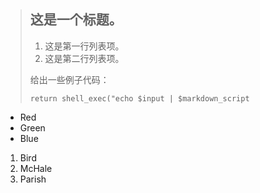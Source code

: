 > ## 这是一个标题。
> 
> 1.   这是第一行列表项。
> 2.   这是第二行列表项。
> 
> 给出一些例子代码：
> 
>     return shell_exec("echo $input | $markdown_script
*   Red
*   Green
*   Blue
                       
<ol>
<li>Bird</li>
<li>McHale</li>
<li>Parish</li>
</ol>
